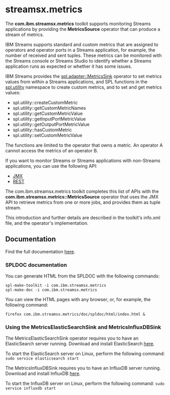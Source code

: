 # streamsx.metrics

The **com.ibm.streamsx.metrics** toolkit supports monitoring Streams applications
by providing the **MetricsSource** operator that can produce a stream of metrics.

IBM Streams supports standard and custom metrics that are assigned to operators
and operator ports in a Streams application, for example, the number of received
and sent tuples. These metrics can be monitored with the Streams console or
Streams Studio to identify whether a Streams application runs as expected or
whether it has some issues.

IBM Streams provides the
[spl.adapter::MetricsSink](http://www.ibm.com/support/knowledgecenter/en/SSCRJU_4.2.0/com.ibm.streams.toolkits.doc/spldoc/dita/tk$spl/op$spl.adapter$MetricsSink.html)
operator to set metrics values from within a Streams applications, and SPL
functions in the [spl.utility](http://www.ibm.com/support/knowledgecenter/en/SSCRJU_4.2.0/com.ibm.streams.toolkits.doc/spldoc/dita/tk$spl/ns$spl.utility.html)
namespace to create custom metrics, and to set and get metrics values:

* spl.utility::createCustomMetric
* spl.utility::getCustomMetricNames
* spl.utility::getCustomMetricValue
* spl.utility::getInputPortMetricValue
* spl.utility::getOutputPortMetricValue
* spl.utility::hasCustomMetric
* spl.utility::setCustomMetricValue

The functions are limited to the operator that owns a metric. An operator A
cannot access the metrics of an operator B.

If you want to monitor Streams or Streams applications with non-Streams
applications, you can use the following API:

* [JMX](http://www.ibm.com/support/knowledgecenter/SSCRJU_4.2.0/com.ibm.streams.ref.doc/doc/jmxapi.html)
* [REST](http://www.ibm.com/support/knowledgecenter/SSCRJU_4.2.0/com.ibm.streams.restapi.doc/doc/restapis.html)

The com.ibm.streamsx.metrics toolkit completes this list of APIs with the
**com.ibm.streamsx.metrics::MetricsSource** operator that uses the JMX API
to retrieve metrics from one or more jobs, and provides them as tuple stream.

This introduction and further details are described in the toolkit's info.xml
file, and the operator's implementation.

## Documentation

Find the full documentation [here](https://ibmstreams.github.io/streamsx.metrics/).

### SPLDOC documentation

You can generate HTML from the SPLDOC with the following commands:

```
spl-make-toolkit -i com.ibm.streamsx.metrics
spl-make-doc -i com.ibm.streamsx.metrics
```

You can view the HTML pages with any browser, or, for example, the following
command:

```
firefox com.ibm.streamsx.metrics/doc/spldoc/html/index.html &
```

### Using the MetricsElasticSearchSink and MetricsInfluxDBSink
The MetricsElasticSearchSink operator requires you to have an ElasticSearch server
running. Download and install ElasticSearch [here](https://www.elastic.co/downloads/elasticsearch).

To start the ElasticSearch server on Linux, perform the following command:
`sudo service elasticsearch start`

The MetricsInfluxDBSink requires you to have an InfluxDB server running. Download and install
InfluxDB [here](https://www.influxdata.com/downloads/).

To start the InfluxDB server on Linux, perform the following command:
`sudo service influxdb start`

